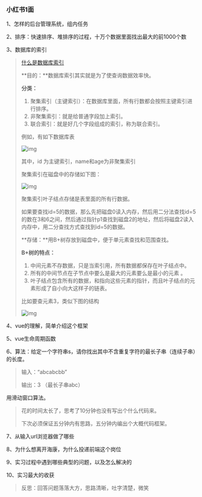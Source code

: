 ### 小红书1面

1、怎样的后台管理系统，组内任务

2、排序：快速排序、堆排序的过程，十万个数据里面找出最大的前1000个数

3、数据库的索引

> [什么是数据库索引](https://www.cnblogs.com/wwxzdl/p/11116446.html)
>
> **目的：**数据库索引其实就是为了使查询数据效率快。
>
> **分类：**
>
> 1. 聚集索引（主键索引）：在数据库里面，所有行数都会按照主键索引进行排序。
> 2. 非聚集索引：就是给普通字段加上索引。
> 3. 联合索引：就是好几个字段组成的索引，称为联合索引。
>
> 例如，有如下数据库表
>
> ![img](https://img2018.cnblogs.com/blog/1724040/201907/1724040-20190702130722050-223991320.png)
>
> 其中，id 为主键索引，name和age为非聚集索引
>
> 聚集索引在磁盘中的存储如下图：
>
> ![img](https://img2018.cnblogs.com/blog/1724040/201907/1724040-20190702132817870-805725869.png)
>
> 聚集索引叶子结点存储是表里面的所有行数据。
>
> 如果要查找id=5的数据，那么先把磁盘0读入内存，然后用二分法查找id=5的数在3和6之间，然后通过指针p1查找到磁盘2的地址，然后将磁盘2读入内存中，用二分查找方式查找到id=5的数据。
>
> **存储：**用B+树存放到磁盘中，便于单元素查找和范围查找。
>
> **B+树的特点：**
>
> 1. 中间元素不存数据，只是当索引用，所有数据都保存在叶子结点中。
> 2. 所有的中间节点在子节点中要么是最大的元素要么是最小的元素 。
> 3. 叶子结点包含所有的数据，和指向这些元素的指针，而且叶子结点的元素形成了自小向大这样子的链表。
>
> 比如要查元素3，类似下图的结构
>
> ![img](https://img2018.cnblogs.com/blog/1724040/201906/1724040-20190626133558955-466274394.png)

4、vue的理解，简单介绍这个框架

5、vue生命周期函数

6、算法：给定一个字符串s，请你找出其中不含重复字符的最长子串（连续子串）的长度。

> 输入：“abcabcbb”
>
> 输出：3  （最长子串abc）

用滑动窗口算法。

> 花的时间太长了，思考了10分钟也没有写出个什么代码来。
>
> 下次必须保证五分钟内有思路，五分钟内编出个大概代码框架。

7、从输入url浏览器做了哪些

8、为什么想离开海康，为什么投递前端这个岗位

9、实习过程中遇到哪些典型的问题，以及怎么解决的

10、实习最大的收获

> 反思：回答问题落落大方，思路清晰，吐字清楚，微笑